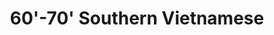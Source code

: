 ---
title: "60'-70' Southern Vietnamese"
price: 1750.0
desc: ""
img_path: "/assets/img/DP-35012.jpg"
brand: AK
available: true
special_offer: false
new: false
soon: false
cat: "Plasticne-Makete"
subcat: "PM-DIOPARK"
subsubcat: ""
sifra: "DP-35012"
---